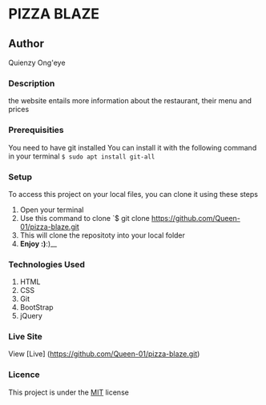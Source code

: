 # PIZZA BLAZE
## Author
Quienzy Ong'eye
### Description
the website entails more information about the restaurant, their menu and prices
### Prerequisities
You need to have git installed
You can install it with the following command in your terminal
`$ sudo apt install git-all`
### Setup
To access this project on your local files, you can clone it using these steps
1. Open your terminal
1. Use this command to clone `$ git clone
https://github.com/Queen-01/pizza-blaze.git
1. This will clone the repositoty into your local folder
1. __Enjoy :)__:)__
### Technologies Used
1. HTML
1. CSS
1. Git
1. BootStrap
1. jQuery
### Live Site
View [Live] (https://github.com/Queen-01/pizza-blaze.git)
### Licence
This project is under the  [MIT](License) license